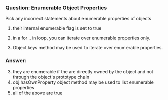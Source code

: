 ### Question: Enumerable Object Properties

Pick any incorrect statements about enumerable properties of objects

1. their internal enumerable flag is set to true
2. in a for .. in loop, you can iterate over enumerable properties only.


5. Object.keys method may be used to iterate over enumerable properties.


### Answer:
3. they are enumerable if the are directly owned by the object and not through the object's prototype chain
4. obj.hasOwnProperty object method may be used to list enumerable properties
6. all of the above are true

